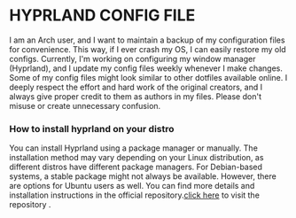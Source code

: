 # HYPRLAND CONFIG FILE

I am an Arch user, and I want to maintain a backup of my configuration files for convenience. This way, if I ever crash my OS, I can easily restore my old configs. Currently, I'm working on configuring my window manager (Hyprland), and I update my config files weekly whenever I make changes. Some of my config files might look similar to other dotfiles available online. I deeply respect the effort and hard work of the original creators, and I always give proper credit to them as authors in my files. Please don't misuse or create unnecessary confusion.

### How to install hyprland on your distro

You can install Hyprland using a package manager or manually. The installation method may vary depending on your Linux distribution, as different distros have different package managers. For Debian-based systems, a stable package might not always be available. However, there are options for Ubuntu users as well. You can find more details and installation instructions in the official repository.[click here](https://github.com/JaKooLit/Debian-Hyprland) to visit the repository .
